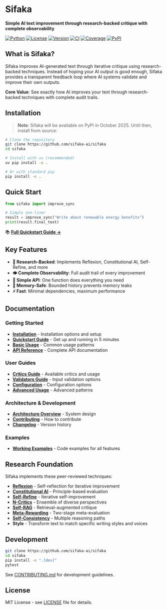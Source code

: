 # Sifaka

**Simple AI text improvement through research-backed critique with complete observability**

[![Python](https://img.shields.io/badge/python-3.9+-blue)](https://python.org)
[![License](https://img.shields.io/badge/license-MIT-green)](LICENSE)
[![Version](https://img.shields.io/badge/version-0.0.7-blue)](https://github.com/sifaka-ai/sifaka)
[![CI](https://github.com/sifaka-ai/sifaka/workflows/CI/badge.svg)](https://github.com/sifaka-ai/sifaka/actions/workflows/ci.yml)
[![Coverage](https://img.shields.io/badge/coverage-85%25+-brightgreen)](https://github.com/sifaka-ai/sifaka/actions/workflows/ci.yml)
[![PyPI](https://img.shields.io/pypi/v/sifaka)](https://pypi.org/project/sifaka/)

## What is Sifaka?

Sifaka improves AI-generated text through iterative critique using research-backed techniques. Instead of hoping your AI output is good enough, Sifaka provides a transparent feedback loop where AI systems validate and improve their own outputs.

**Core Value**: See exactly how AI improves your text through research-backed techniques with complete audit trails.

## Installation

> **Note**: Sifaka will be available on PyPI in October 2025. Until then, install from source:

```bash
# Clone the repository
git clone https://github.com/sifaka-ai/sifaka
cd sifaka

# Install with uv (recommended)
uv pip install -e .

# Or with standard pip
pip install -e .
```

## Quick Start

```python
from sifaka import improve_sync

# Simple one-liner
result = improve_sync("Write about renewable energy benefits")
print(result.final_text)
```

📚 **[Full Quickstart Guide →](docs/quickstart.md)**

## Key Features

- **🔬 Research-Backed**: Implements Reflexion, Constitutional AI, Self-Refine, and more
- **👁️ Complete Observability**: Full audit trail of every improvement
- **🎯 Simple API**: One function does everything you need
- **💾 Memory-Safe**: Bounded history prevents memory leaks
- **⚡ Fast**: Minimal dependencies, maximum performance

## Documentation

### Getting Started
- **[Installation](docs/installation.md)** - Installation options and setup
- **[Quickstart Guide](docs/quickstart.md)** - Get up and running in 5 minutes
- **[Basic Usage](docs/guide/basic-usage.md)** - Common usage patterns
- **[API Reference](API.md)** - Complete API documentation

### User Guides
- **[Critics Guide](docs/guide/critics.md)** - Available critics and usage
- **[Validators Guide](docs/guide/validators.md)** - Input validation options
- **[Configuration](docs/guide/configuration.md)** - Configuration options
- **[Advanced Usage](docs/guide/advanced-usage.md)** - Advanced patterns

### Architecture & Development
- **[Architecture Overview](docs/architecture.md)** - System design
- **[Contributing](CONTRIBUTING.md)** - How to contribute
- **[Changelog](CHANGELOG.md)** - Version history

### Examples
- **[Working Examples](examples/)** - Code examples for all features

## Research Foundation

Sifaka implements these peer-reviewed techniques:

- **[Reflexion](https://arxiv.org/abs/2303.11366)** - Self-reflection for iterative improvement
- **[Constitutional AI](https://arxiv.org/abs/2212.08073)** - Principle-based evaluation
- **[Self-Refine](https://arxiv.org/abs/2303.17651)** - Iterative self-improvement
- **[N-Critics](https://arxiv.org/abs/2310.18679)** - Ensemble of diverse perspectives
- **[Self-RAG](https://arxiv.org/abs/2310.11511)** - Retrieval-augmented critique
- **[Meta-Rewarding](https://arxiv.org/abs/2407.19594)** - Two-stage meta-evaluation
- **[Self-Consistency](https://arxiv.org/abs/2203.11171)** - Multiple reasoning paths
- **Style** - Transform text to match specific writing styles and voices

## Development

```bash
git clone https://github.com/sifaka-ai/sifaka
cd sifaka
pip install -e ".[dev]"
pytest
```

See [CONTRIBUTING.md](CONTRIBUTING.md) for development guidelines.

## License

MIT License - see [LICENSE](LICENSE) file for details.
